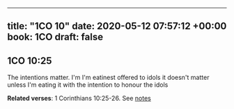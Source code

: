 
---
title: "1CO 10"
date: 2020-05-12 07:57:12 +00:00
book: 1CO
draft: false
---

## 1CO 10:25

The intentions matter. I'm I'm eatinest offered to idols it doesn't matter unless I'm eating it with the intention to honour the idols

**Related verses**: 1 Corinthians 10:25-26. See [notes](https://my.bible.com/notes/3427704619789967709)

